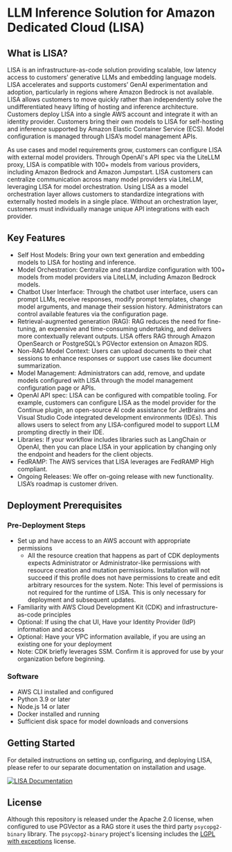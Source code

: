 # LLM Inference Solution for Amazon Dedicated Cloud (LISA)

## What is LISA?

LISA is an infrastructure-as-code solution providing scalable, low latency access to customers’ generative LLMs and
embedding language models. LISA accelerates and supports customers’ GenAI experimentation and adoption, particularly in
regions where Amazon Bedrock is not available. LISA allows customers to move quickly rather than independently solve the
undifferentiated heavy lifting of hosting and inference architecture. Customers deploy LISA into a single AWS account
and integrate it with an identity provider. Customers bring their own models to LISA for self-hosting and inference
supported by Amazon Elastic Container Service (ECS). Model configuration is managed through LISA’s model management
APIs.

As use cases and model requirements grow, customers can configure LISA with external model providers. Through OpenAI's
API spec via the LiteLLM proxy, LISA is compatible with 100+ models from various providers, including Amazon Bedrock and
Amazon Jumpstart. LISA customers can centralize communication across many model providers via LiteLLM, leveraging LISA
for model orchestration. Using LISA as a model orchestration layer allows customers to standardize integrations with
externally hosted models in a single place. Without an orchestration layer, customers must individually manage unique
API integrations with each provider.

## Key Features

* Self Host Models: Bring your own text generation and embedding models to LISA for hosting and inference.
* Model Orchestration: Centralize and standardize configuration with 100+ models from model providers via LiteLLM,
  including Amazon Bedrock models.
* Chatbot User Interface: Through the chatbot user interface, users can prompt LLMs, receive responses, modify prompt
  templates, change model arguments, and manage their session history. Administrators can control available features via
  the configuration page.
* Retrieval-augmented generation (RAG): RAG reduces the need for fine-tuning, an expensive and time-consuming
  undertaking, and delivers more contextually relevant outputs. LISA offers RAG through Amazon OpenSearch or
  PostgreSQL’s PGVector extension on Amazon RDS.
* Non-RAG Model Context: Users can upload documents to their chat sessions to enhance responses or support use cases
  like document summarization.
* Model Management: Administrators can add, remove, and update models configured with LISA through the model management
  configuration page or APIs.
* OpenAI API spec: LISA can be configured with compatible tooling. For example, customers can configure LISA as the
  model provider for the Continue plugin, an open-source AI code assistance for JetBrains and Visual Studio Code
  integrated development environments (IDEs). This allows users to select from any LISA-configured model to support LLM
  prompting directly in their IDE.
* Libraries: If your workflow includes libraries such as LangChain or OpenAI, then you can place LISA in your
  application by changing only the endpoint and headers for the client objects.
* FedRAMP: The AWS services that LISA leverages are FedRAMP High compliant.
* Ongoing Releases: We offer on-going release with new functionality. LISA’s roadmap is customer driven.

## Deployment Prerequisites

### Pre-Deployment Steps

* Set up and have access to an AWS account with appropriate permissions
    * All the resource creation that happens as part of CDK deployments expects Administrator or Administrator-like
      permissions with resource creation and mutation permissions. Installation will not succeed if this profile does
      not have permissions to create and edit arbitrary resources for the system. Note: This level of permissions is not
      required for the runtime of LISA. This is only necessary for deployment and subsequent updates.
* Familiarity with AWS Cloud Development Kit (CDK) and infrastructure-as-code principles
* Optional: If using the chat UI, Have your Identity Provider (IdP) information and access
* Optional: Have your VPC information available, if you are using an existing one for your deployment
* Note: CDK briefly leverages SSM. Confirm it is approved for use by your organization before beginning.

### Software

* AWS CLI installed and configured
* Python 3.9 or later
* Node.js 14 or later
* Docker installed and running
* Sufficient disk space for model downloads and conversions


## Getting Started

For detailed instructions on setting up, configuring, and deploying LISA, please refer to our separate documentation on
installation and usage.

[![LISA Documentation](https://img.shields.io/badge/LISA%20Documentation-blue?style=for-the-badge&logo=Vite&logoColor=white)](https://awslabs.github.io/LISA/)

## License

Although this repository is released under the Apache 2.0 license, when configured to use PGVector as a RAG store it
uses
the third party `psycopg2-binary` library. The `psycopg2-binary` project's licensing includes
the [LGPL with exceptions](https://github.com/psycopg/psycopg2/blob/master/LICENSE) license.
